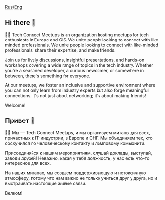 [Rus](#привет-)/[Eng](#hi-there-)

## Hi there 👋

🙋‍♀️ Tech Connect Meetups is an organization hosting meetups for tech enthusiasts in Europe and CIS. We unite people looking to connect with like-minded professionals.
We unite people looking to connect with like-minded professionals, share their expertise, and make friends.

Join us for lively discussions, insightful presentations, and hands-on workshops covering a wide range of topics in the tech industry. Whether you're a seasoned developer, a curious newcomer, or somewhere in between, there's something for everyone.

At our meetups, we foster an inclusive and supportive environment where you can not only learn from industry experts but also forge meaningful connections. It's not just about networking; it's about making friends!

Welcome!

## Привет 👋

🙋‍♀️ Мы — Tech Connect Meetups, и мы организуем митапы для всех, причастных к IT-индустрии, в Европе и СНГ. Мы объединяем тех, кто соскучился по человеческому контакту и ламповому комьюнити.

Присоединяйся к нашим мероприятиям, слушай доклады, выступай, заводи друзей! Неважно, какая у тебя должность, у нас есть что-то интересное для всех.

На наших митапах, мы создаем поддерживающую и нетоксичную атмосферу, потому что нам важно не только учиться друг у друга, но и выстраивать настоящие живые связи.

Велком!
